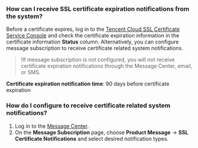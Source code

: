### How can I receive SSL certificate expiration notifications from the system?

Before a certificate expires, log in to the [Tencent Cloud SSL Certificate Service Console](https://console.cloud.tencent.com/ssl) and check the certificate expiration information in the certificate information **Status** column.
Alternatively, you can configure message subscription to receive certificate related system notifications.
>!If message subscription is not configured, you will not receive certificate expiration notifications through the Message Center, email, or SMS.

**Certificate expiration notification time**: 90 days before certificate expiration


### How do I configure to receive certificate related system notifications?
1. Log in to the [Message Center](https://console.cloud.tencent.com/message/subscription).
2. On the **Message Subscription** page, choose **Product Message** -> **SSL Certificate Notifications** and select desired notification types.
